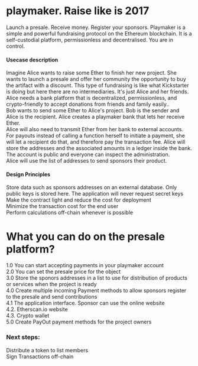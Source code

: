 # playmaker. Raise like is 2017
Launch a presale. Receive money. Register your sponsors. Playmaker is a simple and powerful fundraising protocol on the Ethereum blockchain. It is a self-custodial platform, permissionless and decentralised. You are in control. </br>
#### Usecase description
Imagine Alice wants to raise some Ether to finish her new project. She wants to launch a presale and offer her community the opportunity to buy the artifact with a discount. This type of fundraising is like what Kickstarter is doing but here there are no intermediaries. It's just Alice and her friends. Alice needs a bank platform that is decentralized, permissionless, and crypto-friendly to accept donations from friends and family easily..</br>
Bob wants to send some Ether to Alice's project. Bob is the sender and Alice is the recipient. Alice creates a playmaker bank that lets her receive Ether.</br>
Alice will also need to transmit Ether from her bank to external accounts. For payouts instead of calling a function herself to initiate a payment, she will let a recipient do that, and therefore pay the transaction fee. Alice will store the addresses and the associated amounts in a ledger inside the bank. The account is public and everyone can inspect the administration. </br>
Alice will use the list of addresses to send sponsors their product. 


#### Design Principles
Store data such as sponsors addresses on an external database. Only public keys is stored here. The application will never request secret keys</br>
Make the contract light and reduce the cost for deployment</br>
Minimize the transaction cost for the end user</br>
Perform calculations off-chain whenever is possible</br>

# What you can do on the presale platform?
1.0 You can start accepting payments in your playmaker account</br>
2.0 You can set the presale price for the object </br>
3.0 Store the sponors addresses in a list to use for distribution of products or services when the project is ready</br>
4.0 Create multiple incoming Payment methods to allow sponsors register to the presale and send contributions</br>
4.1 The application interface. Sponsor can use the online website </br>
4.2. Etherscan.io website</br>
4.3. Crypto wallet</br>
5.0 Create PayOut payment methods for the project owners

### Next steps: 
Distribute a token to list members</br>
Sign Transactions off-chain</br>


